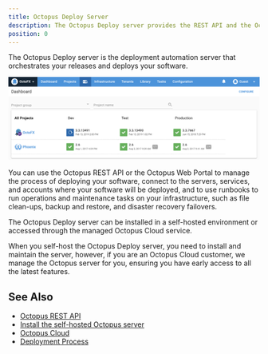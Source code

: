 ```yaml
---
title: Octopus Deploy Server
description: The Octopus Deploy server provides the REST API and the Octopus web portal to manage your deployments and infrastructure.
position: 0
---
```


The Octopus Deploy server is the deployment automation server that orchestrates your releases and deploys your software.

![Octopus Dashboard](images/octopus-dashboard.png)

You can use the Octopus REST API or the Octopus Web Portal to manage the process of deploying your software, connect to the servers, services, and accounts where your software will be deployed, and to use runbooks to run operations and maintenance tasks on your infrastructure, such as file clean-ups, backup and restore, and disaster recovery failovers.

The Octopus Deploy server can be installed in a self-hosted environment or accessed through the managed Octopus Cloud service.

When you self-host the Octopus Deploy server, you need to install and maintain the server, however, if you are an Octopus Cloud customer, we manage the Octopus server for you, ensuring you have early access to all the latest features.

## See Also

- [Octopus REST API](/docs/octopus-concepts/api.md)
- [Install the self-hosted Octopus server](/docs/installation/index.md)
- [Octopus Cloud](/docs/octopus-concepts/octopus-cloud.md)
- [Deployment Process](/docs/deployment-process/index.md)
